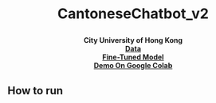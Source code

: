 # <p align="center"> CantoneseChatbot_v2 </p>

<div align="center">
<b>City University of Hong Kong<br>
<a href="https://drive.google.com/drive/folders/1fdaQm211O7kEdkWtDgXQ4-7XekPBswdI?usp=sharing"> Data <br></a>
<a href="https://drive.google.com/drive/folders/1hXSx1iD_v5fDYlUBWfw2HnltsHkD1pe_?usp=sharing"> Fine-Tuned Model <br></a>
<a href="https://colab.research.google.com/drive/1jb7B1l7anMzsyYvTfRztoVbDiC6UGUN0?usp=sharing"> Demo On Google Colab <br></a>
</b>
</div>

## How to run